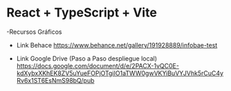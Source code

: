 # React + TypeScript + Vite

-Recursos Gráficos

- Link Behace
  https://www.behance.net/gallery/191928889/infobae-test

- Link Google Drive (Paso a Paso despliegue local)
  https://docs.google.com/document/d/e/2PACX-1vQC0E-kdXybxXKhEK8ZV5uYueFOPjOTgiIO1aTWW0gwVKYiBuVYJVhk5rCuC4yRv6x1ST6EsNmS98bQ/pub
